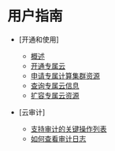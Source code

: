 # 用户指南


-   [开通和使用]
    -   [概述](概述.md)
    -   [开通专属云](开通专属云.md)
    -   [申请专属计算集群资源](申请专属计算集群资源.md)
    -   [查询专属云信息](查询专属云信息.md)
    -   [扩容专属云资源](扩容专属云资源.md)

-   [云审计]
    -   [支持审计的关键操作列表](支持审计的关键操作列表.md)
    -   [如何查看审计日志](如何查看审计日志.md)


